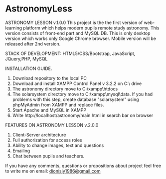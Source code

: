 # AstronomyLess

ASTRONOMY LESSON v.1.0.0
This project is the the first version of web-learning platform which helps modern pupils remote study astronomy.
This version consists of front-end part and MySQL DB.
This is only desktop version which works only Google Chrome browser.
Mobile version will be released after 2nd version.

STACK OF DEVELOPMENT: HTML5/CSS/Bootstrap, JavaScript, JQuery,PHP, MySQL

INSTALLATION GUIDE.
1. Download repository to the local PC
2. Download and install XAMPP Control Panel v 3.2.2 on C:\ drive
3. The astronomy directory move to C:\xampp\htdocs
4. The solarsystem directory move to C:\xampp\mysql\data. If you had problems with this step, create database "solarsystem" using 
phpMyAdmin from XAMPP and replace files.
5. Start Apache and MySQL in XAMPP
6. Write http://localhost/astronomy/main.html in search bar on browser

FEATURES ON ASTRONOMY LESSON v.2.0.0
1. Client-Server architecture
2. Full authorization for access roles
3. Ability to change images, text and questions
4. Emailing
5. Chat between pupils and teachers.

If you have any comments, questions or propositions about project feel free to write me on 
email: dionisiy1986@gmail.com
